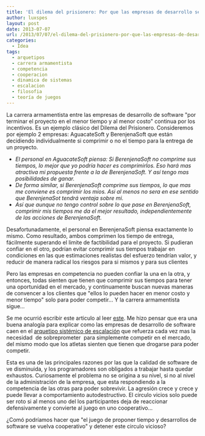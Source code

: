 ```yaml
---
title: 'El dilema del prisionero: Por que las empresas de desarrollo se auto-imponen fechas de entrega complicadas'
author: luxspes
layout: post
date: 2013-07-07
url: /2013/07/07/el-dilema-del-prisionero-por-que-las-empresas-de-desarrollo-se-auto-imponen-fechas-de-entrega-complicadas/
categories:
  - Idea
tags:
  - arquetipos
  - carrera armamentista
  - competencia
  - cooperacion
  - dinamica de sistemas
  - escalacion
  - filosofia
  - teoría de juegos
---
```

La carrera armamentista entre las empresas de desarrollo de software "por terminar el proyecto en el menor tiempo y al menor costo" continua por los incentivos. Es un ejemplo clásico del Dilema del Prisionero. Consideremos por ejemplo 2 empresas: AguacateSoft y BerenjenaSoft que están decidiendo individualmente si comprimir o no el tiempo para la entrega de un proyecto.

  - _El personal en AguacateSoft piensa: Si BerenjenaSoft no comprime sus tiempos, lo mejor que yo podría hacer es comprimirlos. Eso hará mas atractiva mi propuesta frente a la de BerenjenaSoft. Y así tengo mas posibilidades de ganar._
  - _De forma similar, si BerenjenaSoft comprime sus tiempos, lo que mas me conviene es comprimir los míos. Asi al menos no sera en ese sentido que BerenjenaSot tendrá ventaja sobre mi._
  - _Así que aunque no tengo control sobre lo que pase en BerenjenaSoft, comprimir mis tiempos me da el mejor resultado, independientemente de las acciones de BerenjenaSoft._

Desafortunadamente, el personal en BerenjenaSoft piensa exactamente lo mismo. Como resultado, ambos comprimen los tiempo de entrega, fácilmente superando el limite de factibilidad para el proyecto. Si pudieran confiar en el otro, podrían evitar comprimir sus tiempos trabajar en condiciones en las que estimaciones realistas del esfuerzo tendrían valor, y reducir de manera radical los riesgos para si mismos y para sus clientes

Pero las empresas en competencia no pueden confiar la una en la otra, y entonces, todas sienten que tienen que comprimir sus tiempos para tener una oportunidad en el mercado, y continuamente buscan nuevas maneras de convencer a los clientes que "ellos lo pueden hacer en menor costo y menor tiempo" solo para poder competir... Y la carrera armamentista sigue...

Se me ocurrió escribir este articulo al leer [este][1]. Me hizo pensar que era una buena analogía para explicar como las empresas de desarrollo de software caen en el [arquetipo sistémico de escalación][2] que refuerza cada vez mas la necesidad  de sobreprometer  para simplemente competir en el mercado, del mismo modo que los atletas sienten que tienen que drogarse para poder competir.

Esta es una de las principales razones por las que la calidad de software de ve disminuida, y los programadores son obligados a trabajar hasta quedar exhaustos. Curiosamente el problema no se origina a su nivel, si no al nivel de la administración de la empresa, que esta respondiendo a la competencia de las otras para poder sobrevivir. La agresión crece y crece y puede llevar a comportamiento autodestructivo. El circulo vicios solo puede ser roto si al menos uno del los participantes deja de reaccionar defensivamente y convierte al juego en uno cooperativo&#8230;

¿Comó podríamos hacer que "el juego de proponer tiempo y desarrollos de software se vuelva cooperativo" y detener este circulo vicioso?

 [1]: http://www.wired.com/opinion/2012/10/lance-armstrong-and-the-prisoners-dilemma-of-doping-in-professional-sports/
 [2]: http://en.wikipedia.org/wiki/System_archetype#Escalation